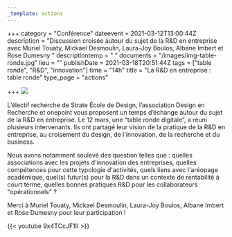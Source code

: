 ```yaml
---
_template: actions
---
```


+++
category = "Conférence"
dateevent = 2021-03-12T13:00:44Z
description = "Discussion croisée autour du sujet de la R&D en entreprise avec Muriel Touaty, Mickael Desmoulin, Laura-Joy Boulos, Albane Imbert et Rose Dumesny "
descriptiontemp = " "
documents = "/images/img-table-ronde.jpg"
lieu = ""
publishDate = 2021-03-18T20:51:44Z
tags = ["table ronde", "R&D", "innovation"]
time = "14h"
title = "La R&D en entreprise : table ronde"
type_page = "actions"

+++
![](/images/img-table-ronde.jpg)

L’électif recherche de Strate École de Design, l’association Design en Recherche et onepoint vous proposent un temps d’échange autour du sujet de la R&D en entreprise. Le 12 mars, une “table ronde digitale”, a réuni plusieurs intervenants. Ils ont partagé leur vision de la pratique de la R&D en entreprise, au croisement du design, de l'innovation, de la recherche et du business.

Nous avons notamment soulevé des question telles que : quelles associations avec les projets d'innovation des entreprises, quelles compétences pour cette typologie d'activités, quels liens avec l'aréopage académique, quel(s) futur(s) pour la R&D dans un contexte de rentabilité à court terme, quelles bonnes pratiques R&D pour les collaborateurs "opérationnels" ?

Merci à Muriel Touaty, Mickael Desmoulin, Laura-Joy Boulos, Albane Imbert et Rose Dumesny pour leur participation !

{{< youtube 9x4TCcJF1II >}}

